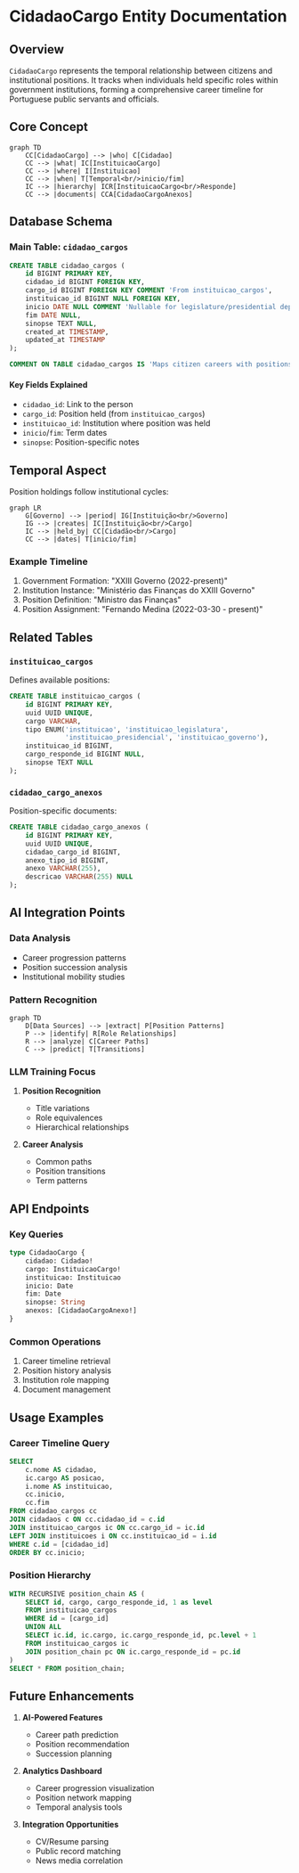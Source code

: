 # CidadaoCargo Entity Documentation

## Overview

`CidadaoCargo` represents the temporal relationship between citizens and institutional positions. It tracks when individuals held specific roles within government institutions, forming a comprehensive career timeline for Portuguese public servants and officials.

## Core Concept

```mermaid
graph TD
    CC[CidadaoCargo] --> |who| C[Cidadao]
    CC --> |what| IC[InstituicaoCargo]
    CC --> |where| I[Instituicao]
    CC --> |when| T[Temporal<br/>inicio/fim]
    IC --> |hierarchy| ICR[InstituicaoCargo<br/>Responde]
    CC --> |documents| CCA[CidadaoCargoAnexos]
```

## Database Schema

### Main Table: `cidadao_cargos`

```sql
CREATE TABLE cidadao_cargos (
    id BIGINT PRIMARY KEY,
    cidadao_id BIGINT FOREIGN KEY,
    cargo_id BIGINT FOREIGN KEY COMMENT 'From instituicao_cargos',
    instituicao_id BIGINT NULL FOREIGN KEY,
    inicio DATE NULL COMMENT 'Nullable for legislature/presidential dependencies',
    fim DATE NULL,
    sinopse TEXT NULL,
    created_at TIMESTAMP,
    updated_at TIMESTAMP
);

COMMENT ON TABLE cidadao_cargos IS 'Maps citizen careers with positions held, legislatures, etc.';
```

#### Key Fields Explained

- `cidadao_id`: Link to the person
- `cargo_id`: Position held (from `instituicao_cargos`)
- `instituicao_id`: Institution where position was held
- `inicio`/`fim`: Term dates
- `sinopse`: Position-specific notes

## Temporal Aspect

Position holdings follow institutional cycles:

```mermaid
graph LR
    G[Governo] --> |period| IG[Instituição<br/>Governo]
    IG --> |creates| IC[Instituição<br/>Cargo]
    IC --> |held_by| CC[Cidadão<br/>Cargo]
    CC --> |dates| T[inicio/fim]
```

### Example Timeline

1. Government Formation: "XXIII Governo (2022-present)"
2. Institution Instance: "Ministério das Finanças do XXIII Governo"
3. Position Definition: "Ministro das Finanças"
4. Position Assignment: "Fernando Medina (2022-03-30 - present)"

## Related Tables

### `instituicao_cargos`
Defines available positions:
```sql
CREATE TABLE instituicao_cargos (
    id BIGINT PRIMARY KEY,
    uuid UUID UNIQUE,
    cargo VARCHAR,
    tipo ENUM('instituicao', 'instituicao_legislatura', 
              'instituicao_presidencial', 'instituicao_governo'),
    instituicao_id BIGINT,
    cargo_responde_id BIGINT NULL,
    sinopse TEXT NULL
);
```

### `cidadao_cargo_anexos`
Position-specific documents:
```sql
CREATE TABLE cidadao_cargo_anexos (
    id BIGINT PRIMARY KEY,
    uuid UUID UNIQUE,
    cidadao_cargo_id BIGINT,
    anexo_tipo_id BIGINT,
    anexo VARCHAR(255),
    descricao VARCHAR(255) NULL
);
```

## AI Integration Points

### Data Analysis
- Career progression patterns
- Position succession analysis
- Institutional mobility studies

### Pattern Recognition
```mermaid
graph TD
    D[Data Sources] --> |extract| P[Position Patterns]
    P --> |identify| R[Role Relationships]
    R --> |analyze| C[Career Paths]
    C --> |predict| T[Transitions]
```

### LLM Training Focus
1. **Position Recognition**
   - Title variations
   - Role equivalences
   - Hierarchical relationships

2. **Career Analysis**
   - Common paths
   - Position transitions
   - Term patterns

## API Endpoints

### Key Queries
```graphql
type CidadaoCargo {
    cidadao: Cidadao!
    cargo: InstituicaoCargo!
    instituicao: Instituicao
    inicio: Date
    fim: Date
    sinopse: String
    anexos: [CidadaoCargoAnexo!]
}
```

### Common Operations
1. Career timeline retrieval
2. Position history analysis
3. Institution role mapping
4. Document management

## Usage Examples

### Career Timeline Query
```sql
SELECT 
    c.nome AS cidadao,
    ic.cargo AS posicao,
    i.nome AS instituicao,
    cc.inicio,
    cc.fim
FROM cidadao_cargos cc
JOIN cidadaos c ON cc.cidadao_id = c.id
JOIN instituicao_cargos ic ON cc.cargo_id = ic.id
LEFT JOIN instituicoes i ON cc.instituicao_id = i.id
WHERE c.id = [cidadao_id]
ORDER BY cc.inicio;
```

### Position Hierarchy
```sql
WITH RECURSIVE position_chain AS (
    SELECT id, cargo, cargo_responde_id, 1 as level
    FROM instituicao_cargos
    WHERE id = [cargo_id]
    UNION ALL
    SELECT ic.id, ic.cargo, ic.cargo_responde_id, pc.level + 1
    FROM instituicao_cargos ic
    JOIN position_chain pc ON ic.cargo_responde_id = pc.id
)
SELECT * FROM position_chain;
```

## Future Enhancements

1. **AI-Powered Features**
   - Career path prediction
   - Position recommendation
   - Succession planning

2. **Analytics Dashboard**
   - Career progression visualization
   - Position network mapping
   - Temporal analysis tools

3. **Integration Opportunities**
   - CV/Resume parsing
   - Public record matching
   - News media correlation
